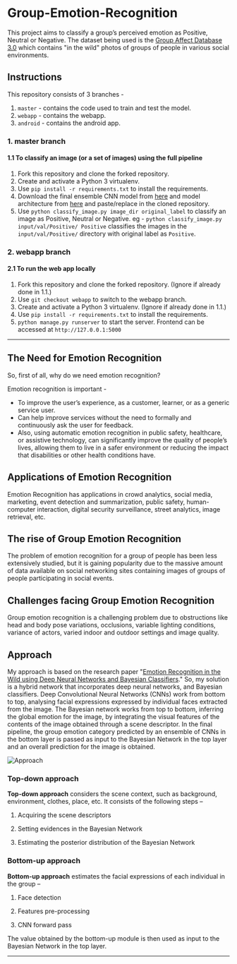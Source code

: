 # Group-Emotion-Recognition

This project aims to classify a group’s perceived emotion as Positive, Neutral or Negative. The dataset being used is the [Group Affect Database 3.0](https://sites.google.com/view/emotiw2018) which contains "in the wild" photos of groups of people in various social environments.

## Instructions

This repository consists of 3 branches - 
1. `master` - contains the code used to train and test the model.
2. `webapp` - contains the webapp.
3. `android` - contains the android app.

### 1. master branch

#### 1.1 To classify an image (or a set of images) using the full pipeline

1. Fork this repository and clone the forked repository.
2. Create and activate a Python 3 virtualenv.
3. Use `pip install -r requirements.txt` to install the requirements.
4. Download the final ensemble CNN model from [here](https://drive.google.com/open?id=1dkk7K_R16fW7T0ETsaaG5lT0PZG8K7uE) and model architecture from [here](https://drive.google.com/open?id=1vAR-_QIPpAVYBWNlg6E_CJ1FGnePkW2i) and paste/replace in the cloned repository.
5. Use `python classify_image.py image_dir original_label` to classify an image as Positive, Neutral or Negative. eg - `python classify_image.py input/val/Positive/ Positive` classifies the images in the `input/val/Positive/` directory with original label as `Positive`.


### 2. webapp branch

#### 2.1 To run the web app locally

1. Fork this repository and clone the forked repository. (Ignore if already done in 1.1.)
2. Use `git checkout webapp` to switch to the webapp branch.
2. Create and activate a Python 3 virtualenv. (Ignore if already done in 1.1.)
3. Use `pip install -r requirements.txt` to install the requirements.
4. `python manage.py runserver` to start the server. Frontend can be accessed at `http://127.0.0.1:5000`

---

## The Need for Emotion Recognition

So, first of all, why do we need emotion recognition?

Emotion recognition is important -

*   To improve the user’s experience, as a customer, learner, or as a generic service user.
*   Can help improve services without the need to formally and continuously ask the user for feedback.
*   Also, using automatic emotion recognition in public safety, healthcare, or assistive technology, can significantly improve the quality of people’s lives, allowing them to live in a safer environment or reducing the impact that disabilities or other health conditions have.

## Applications of Emotion Recognition

Emotion Recognition has applications in crowd analytics, social media, marketing, event detection and summarization, public safety, human-computer interaction, digital security surveillance, street analytics, image retrieval, etc.

## The rise of Group Emotion Recognition

The problem of emotion recognition for a group of people has been less extensively studied, but it is gaining popularity due to the massive amount of data available on social networking sites containing images of groups of people participating in social events.

## Challenges facing Group Emotion Recognition

Group emotion recognition is a challenging problem due to obstructions like head and body pose variations, occlusions, variable lighting conditions, variance of actors, varied indoor and outdoor settings and image quality.

## Approach

My approach is based on the research paper "[Emotion Recognition in the Wild using Deep Neural Networks and Bayesian Classifiers](https://arxiv.org/abs/1709.03820)." So, my solution is a hybrid network that incorporates deep neural networks, and Bayesian classifiers. Deep Convolutional Neural Networks (CNNs) work from bottom to top, analysing facial expressions expressed by individual faces extracted from the image. The Bayesian network works from top to bottom, inferring the global emotion for the image, by integrating the visual features of the contents of the image obtained through a scene descriptor. In the final pipeline, the group emotion category predicted by an ensemble of CNNs in the bottom layer is passed as input to the Bayesian Network in the top layer and an overall prediction for the image is obtained.

  

![Approach](https://emotion-recognition.samanyougarg.com/static/images/method.jpg)

  

### Top-down approach

**Top-down approach** considers the scene context, such as background, environment, clothes, place, etc. It consists of the following steps –

1.  Acquiring the scene descriptors
    
2.  Setting evidences in the Bayesian Network
    
3.  Estimating the posterior distribution of the Bayesian Network
    

### Bottom-up approach

**Bottom-up approach** estimates the facial expressions of each individual in the group –

1.  Face detection
    
2.  Features pre-processing
    
3.  CNN forward pass
    

The value obtained by the bottom-up module is then used as input to the Bayesian Network in the top layer.

---
